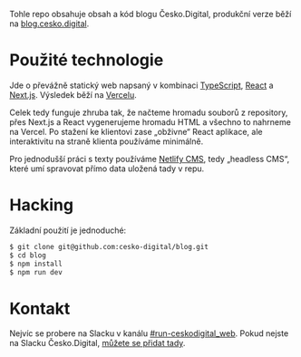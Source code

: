 Tohle repo obsahuje obsah a kód blogu Česko.Digital, produkční verze běží na [blog.cesko.digital](https://blog.cesko.digital).

# Použité technologie

Jde o převážně statický web napsaný v kombinaci [TypeScript](https://www.typescriptlang.org), [React](https://reactjs.org) a [Next.js](https://nextjs.org). Výsledek běží na [Vercelu](https://vercel.com/).

Celek tedy funguje zhruba tak, že načteme hromadu souborů z repository, přes Next.js a React vygenerujeme hromadu HTML a všechno to nahrneme na Vercel. Po stažení ke klientovi zase „obživne“ React aplikace, ale interaktivitu na straně klienta používáme minimálně.

Pro jednodušší práci s texty používáme [Netlify CMS](https://www.netlifycms.org), tedy „headless CMS“, které umí spravovat přímo data uložená tady v repu.

# Hacking

Základní použití je jednoduché:

```bash
$ git clone git@github.com:cesko-digital/blog.git
$ cd blog
$ npm install
$ npm run dev
```

# Kontakt

Nejvíc se probere na Slacku v kanálu [\#run-ceskodigital_web](https://cesko-digital.slack.com/archives/CHG9NA23D). Pokud nejste na Slacku Česko.Digital, [můžete se přidat tady](https://join.cesko.digital).
